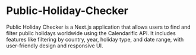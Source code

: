 # Public-Holiday-Checker
Public Holiday Checker is a Next.js application that allows users to find and filter public holidays worldwide using the Calendarific API. It includes features like filtering by country, year, holiday type, and date range, with user-friendly design and responsive UI.
